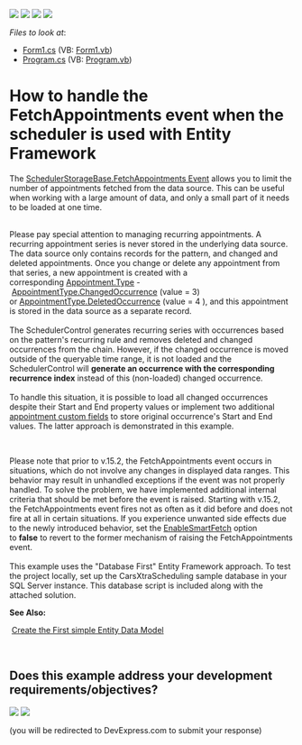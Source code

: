 <!-- default badges list -->
![](https://img.shields.io/endpoint?url=https://codecentral.devexpress.com/api/v1/VersionRange/128635089/12.2.8%2B)
[![](https://img.shields.io/badge/Open_in_DevExpress_Support_Center-FF7200?style=flat-square&logo=DevExpress&logoColor=white)](https://supportcenter.devexpress.com/ticket/details/E4668)
[![](https://img.shields.io/badge/📖_How_to_use_DevExpress_Examples-e9f6fc?style=flat-square)](https://docs.devexpress.com/GeneralInformation/403183)
[![](https://img.shields.io/badge/💬_Leave_Feedback-feecdd?style=flat-square)](#does-this-example-address-your-development-requirementsobjectives)
<!-- default badges end -->
<!-- default file list -->
*Files to look at*:

* [Form1.cs](./CS/Form1.cs) (VB: [Form1.vb](./VB/Form1.vb))
* [Program.cs](./CS/Program.cs) (VB: [Program.vb](./VB/Program.vb))
<!-- default file list end -->
# How to handle the FetchAppointments event when the scheduler is used with Entity Framework


<p>The <a href="http://documentation.devexpress.com/#CoreLibraries/DevExpressXtraSchedulerSchedulerStorageBase_FetchAppointmentstopic">SchedulerStorageBase.FetchAppointments Event</a> allows you to limit the number of appointments fetched from the data source. This can be useful when working with a large amount of data, and only a small part of it needs to be loaded at one time. </p>
<p><br>Please pay special attention to managing recurring appointments. A recurring appointment series is never stored in the underlying data source. The data source only contains records for the pattern, and changed and deleted appointments. Once you change or delete any appointment from that series, a new appointment is created with a corresponding <a href="https://documentation.devexpress.com/CoreLibraries/DevExpressXtraSchedulerAppointment_Typetopic.aspx">Appointment.Type</a> - <a href="https://documentation.devexpress.com/CoreLibraries/DevExpressXtraSchedulerAppointmentTypeEnumtopic.aspx">AppointmentType.ChangedOccurrence</a> (value = 3) or <a href="https://documentation.devexpress.com/CoreLibraries/DevExpressXtraSchedulerAppointmentTypeEnumtopic.aspx">AppointmentType.DeletedOccurrence</a> (value = 4 ), and this appointment is stored in the data source as a separate record. <br><br>The SchedulerControl generates recurring series with occurrences based on the pattern's recurring rule and removes deleted and changed occurrences from the chain. However, if the changed occurrence is moved outside of the queryable time range, it is not loaded and the SchedulerControl will <strong>generate an occurrence with the corresponding recurrence index</strong> instead of this (non-loaded) changed occurrence. <br><br>To handle this situation, it is possible to load all changed occurrences despite their Start and End property values or implement two additional <a href="https://documentation.devexpress.com/#WindowsForms/CustomDocument17137">appointment custom fields</a> to store original occurrence's Start and End values. The latter approach is demonstrated in this example.</p>
<p> </p>
<p>Please note that prior to v.15.2, the FetchAppointments event occurs in situations, which do not involve any changes in displayed data ranges. This behavior may result in unhandled exceptions if the event was not properly handled. To solve the problem, we have implemented additional internal criteria that should be met before the event is raised. Starting with v.15.2, the FetchAppointments event fires not as often as it did before and does not fire at all in certain situations. If you experience unwanted side effects due to the newly introduced behavior, set the <a href="https://documentation.devexpress.com/CoreLibraries/DevExpressXtraSchedulerSchedulerStorageBase_EnableSmartFetchtopic.aspx">EnableSmartFetch</a> option to <strong>false</strong> to revert to the former mechanism of raising the FetchAppointments event.<br><br>This example uses the "Database First" Entity Framework approach. To test the project locally, set up the CarsXtraScheduling sample database in your SQL Server instance. This database script is included along with the attached solution. </p>
<p><strong>See Also:</strong></p>
<p> <a href="http://www.entityframeworktutorial.net/create-first-simple-EDM.aspx">Create the First simple Entity Data Model</a></p>

<br/>


<!-- feedback -->
## Does this example address your development requirements/objectives?

[<img src="https://www.devexpress.com/support/examples/i/yes-button.svg"/>](https://www.devexpress.com/support/examples/survey.xml?utm_source=github&utm_campaign=winforms-scheduler-handle-fetchappointments-event-entity-framework&~~~was_helpful=yes) [<img src="https://www.devexpress.com/support/examples/i/no-button.svg"/>](https://www.devexpress.com/support/examples/survey.xml?utm_source=github&utm_campaign=winforms-scheduler-handle-fetchappointments-event-entity-framework&~~~was_helpful=no)

(you will be redirected to DevExpress.com to submit your response)
<!-- feedback end -->
